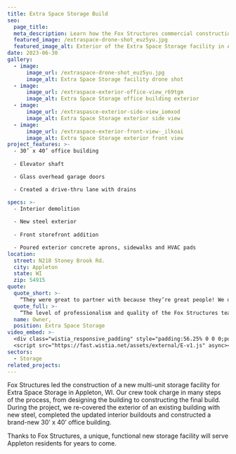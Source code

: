 ```yaml
---
title: Extra Space Storage Build
seo:
  page_title:
  meta_description: Learn how the Fox Structures commercial construction team created a large-scale storage facility located in Appleton, WI. 
  featured_image: /extraspace-drone-shot_euz5yu.jpg
  featured_image_alt: Exterior of the Extra Space Storage facility in Appleton, WI
date: 2023-06-30
gallery: 
  - image: 
      image_url: /extraspace-drone-shot_euz5yu.jpg
      image_alt: Extra Space Storage facility drone shot
  - image: 
      image_url: /extraspace-exterior-office-view_r69tgm
      image_alt: Extra Space Storage office building exterior
  - image: 
      image_url: /extraspasce-exterior-side-view_iomxod
      image_alt: Extra Space Storage exterior side view
  - image: 
      image_url: /extraspace-exterior-front-view-_ilkoai
      image_alt: Extra Space Storage exterior front view
project_features: >-
  - 30’ x 40’ office building
  
  - Elevator shaft

  - Glass overhead garage doors

  - Created a drive-thru lane with drains 

specs: >-
  - Interior demolition
  
  - New steel exterior
  
  - Front storefront addition

  - Poured exterior concrete aprons, sidewalks and HVAC pads 
location:
  street: N218 Stoney Brook Rd.
  city: Appleton
  state: WI
  zip: 54915
quote:
  quote_short: >-
    “They were great to partner with because they’re great people! We definitely recommend them for your construction needs.”
  quote_full: >-
    “The level of professionalism and quality of the Fox Structures team is phenomenal. They were great to partner with because they’re great people! We definitely recommend them for your construction needs.”
  name: Owner,
  position: Extra Space Storage
video_embed: >-
  <div class="wistia_responsive_padding" style="padding:56.25% 0 0 0;position:relative;"><div class="wistia_responsive_wrapper" style="height:100%;left:0;position:absolute;top:0;width:100%;"><iframe src="https://fast.wistia.net/embed/iframe/qqqttv4y8w?videoFoam=true" title="extra-space-storage-drone-video" allow="autoplay; fullscreen" allowtransparency="true" frameborder="0" scrolling="no" class="wistia_embed" name="wistia_embed" msallowfullscreen width="100%" height="100%"></iframe></div></div>
  <script src="https://fast.wistia.net/assets/external/E-v1.js" async></script>
sectors:
  - Storage
related_projects: 
---
```


Fox Structures led the construction of a new multi-unit storage facility for Extra Space Storage in Appleton, WI. Our crew took charge in many steps of the process, from designing the building to constructing the final build. During the project, we re-covered the exterior of an existing building with new steel, completed the updated interior buildouts and constructed a brand-new 30’ x 40’ office building. 

Thanks to Fox Structures, a unique, functional new storage facility will serve Appleton residents for years to come. 
